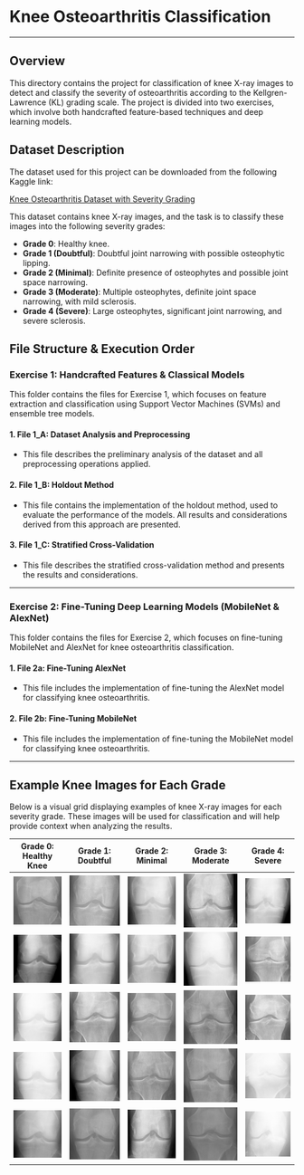 # Knee Osteoarthritis Classification 

---

## Overview

This directory contains the project for classification of knee X-ray images to detect and classify the severity of osteoarthritis according to the Kellgren-Lawrence (KL) grading scale. The project is divided into two exercises, which involve both handcrafted feature-based techniques and deep learning models.

## Dataset Description

The dataset used for this project can be downloaded from the following Kaggle link:

[Knee Osteoarthritis Dataset with Severity Grading](https://www.kaggle.com/datasets/shashwatwork/knee-osteoarthritis-dataset-with-severity?resource=download)

This dataset contains knee X-ray images, and the task is to classify these images into the following severity grades:

- **Grade 0**: Healthy knee.
- **Grade 1 (Doubtful)**: Doubtful joint narrowing with possible osteophytic lipping.
- **Grade 2 (Minimal)**: Definite presence of osteophytes and possible joint space narrowing.
- **Grade 3 (Moderate)**: Multiple osteophytes, definite joint space narrowing, with mild sclerosis.
- **Grade 4 (Severe)**: Large osteophytes, significant joint narrowing, and severe sclerosis.

## File Structure & Execution Order

### Exercise 1: Handcrafted Features & Classical Models

This folder contains the files for Exercise 1, which focuses on feature extraction and classification using Support Vector Machines (SVMs) and ensemble tree models.

#### 1. **File 1_A: Dataset Analysis and Preprocessing**
   - This file describes the preliminary analysis of the dataset and all preprocessing operations applied.

#### 2. **File 1_B: Holdout Method**
   - This file contains the implementation of the holdout method, used to evaluate the performance of the models. All results and considerations derived from this approach are presented.

#### 3. **File 1_C: Stratified Cross-Validation**
   - This file describes the stratified cross-validation method and presents the results and considerations.

---

### Exercise 2: Fine-Tuning Deep Learning Models (MobileNet & AlexNet)

This folder contains the files for Exercise 2, which focuses on fine-tuning MobileNet and AlexNet for knee osteoarthritis classification.

#### 1. **File 2a: Fine-Tuning AlexNet**
   - This file includes the implementation of fine-tuning the AlexNet model for classifying knee osteoarthritis.

#### 2. **File 2b: Fine-Tuning MobileNet**
   - This file includes the implementation of fine-tuning the MobileNet model for classifying knee osteoarthritis.

---

## Example Knee Images for Each Grade

Below is a visual grid displaying examples of knee X-ray images for each severity grade. These images will be used for classification and will help provide context when analyzing the results.

| **Grade 0: Healthy Knee** | **Grade 1: Doubtful** | **Grade 2: Minimal** | **Grade 3: Moderate** | **Grade 4: Severe** |
|:--------------------------:|:---------------------:|:--------------------:|:---------------------:|:-------------------:|
| ![Grade 0 Example](images/Grade_0/9009927_2.png) | ![Grade 1 Example](images/Grade_1/9035317R.png) | ![Grade 2 Example](images/Grade_2/9008884L.png) | ![Grade 3 Example](images/Grade_3/9011053L.png) | ![Grade 4 Example](images/Grade_4/9012867R.png) |
| ![Grade 0 Example](images/Grade_0/9049447_1.png) | ![Grade 1 Example](images/Grade_1/9046206R.png) | ![Grade 2 Example](images/Grade_2/9008884R.png) | ![Grade 3 Example](images/Grade_3/9012867L.png) | ![Grade 4 Example](images/Grade_4/9048789L.png) |
| ![Grade 0 Example](images/Grade_0/9062161_1.png) | ![Grade 1 Example](images/Grade_1/9048789R.png) | ![Grade 2 Example](images/Grade_2/9009927R.png) | ![Grade 3 Example](images/Grade_3/9018389L.png) | ![Grade 4 Example](images/Grade_4/9055836R.png) |
| ![Grade 0 Example](images/Grade_0/9088841_2.png) | ![Grade 1 Example](images/Grade_1/9049447L.png) | ![Grade 2 Example](images/Grade_2/9009957R.png) | ![Grade 3 Example](images/Grade_3/9027422L.png) | ![Grade 4 Example](images/Grade_4/9069393L.png) |
| ![Grade 0 Example](images/Grade_0/9287295_2.png) | ![Grade 1 Example](images/Grade_1/9049999L.png) | ![Grade 2 Example](images/Grade_2/9011053R.png) | ![Grade 3 Example](images/Grade_3/9037494L.png) | ![Grade 4 Example](images/Grade_4/9101066R.png) |
